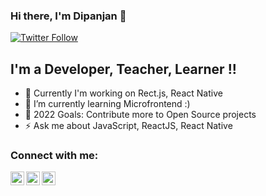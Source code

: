 ### Hi there, I'm Dipanjan 👋 


[![Twitter Follow](https://img.shields.io/twitter/follow/Dipanja55229670?color=1DA1F2&logo=twitter&style=for-the-badge)](https://twitter.com/Dipanja55229670)

## I'm a Developer, Teacher, Learner !!

- 💬 Currently I'm working on Rect.js, React Native
- 🌱 I’m currently learning Microfrontend :)
- 🥅 2022 Goals: Contribute more to Open Source projects
- ⚡  Ask me about JavaScript, ReactJS, React Native 





### Connect with me:



[<img align="left" alt="codeSTACKr | LinkedIn" width="22px" src="https://cdn.jsdelivr.net/npm/simple-icons@v3/icons/linkedin.svg" />][linkedin]
[<img align="left" alt="codeSTACKr | Twitter" width="22px" src="https://cdn.jsdelivr.net/npm/simple-icons@v3/icons/twitter.svg" />][twitter]
[<img align="left" alt="codeSTACKr | Twitter" width="22px" src="https://cdn.jsdelivr.net/npm/simple-icons@v3/icons/github.svg" />][github]

<br />


[linkedin]: https://www.linkedin.com/in/dipanjan-mondal-345747173/
[twitter]: https://twitter.com/Dipanja55229670
[github]: https://github.com/mdipanjan
